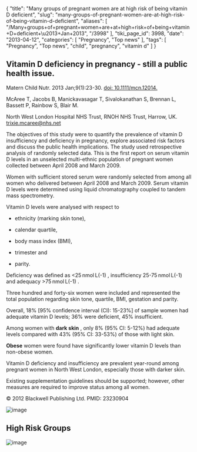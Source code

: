 {
    "title": "Many groups of pregnant women are at high risk of being vitamin D deficient",
    "slug": "many-groups-of-pregnant-women-are-at-high-risk-of-being-vitamin-d-deficient",
    "aliases": [
        "/Many+groups+of+pregnant+women+are+at+high+risk+of+being+vitamin+D+deficient+\u2013+Jan+2013",
        "/3998"
    ],
    "tiki_page_id": 3998,
    "date": "2013-04-12",
    "categories": [
        "Pregnancy",
        "Top news"
    ],
    "tags": [
        "Pregnancy",
        "Top news",
        "child",
        "pregnancy",
        "vitamin d"
    ]
}


## Vitamin D deficiency in pregnancy - still a public health issue.

Matern Child Nutr. 2013 Jan;9(1):23-30. [doi: 10.1111/mcn.12014.](https://doi.org/10.1111/mcn.12014.)

McAree T, Jacobs B, Manickavasagar T, Sivalokanathan S, Brennan L, Bassett P, Rainbow S, Blair M.

North West London Hospital NHS Trust, RNOH NHS Trust, Harrow, UK. trixie.mcaree@nhs.net

The objectives of this study were to quantify the prevalence of vitamin D insufficiency and deficiency in pregnancy, explore associated risk factors and discuss the public health implications. The study used retrospective analysis of randomly selected data. This is the first report on serum vitamin D levels in an unselected multi-ethnic population of pregnant women collected between April 2008 and March 2009. 

Women with sufficient stored serum were randomly selected from among all women who delivered between April 2008 and March 2009. Serum vitamin D levels were determined using liquid chromatography coupled to tandem mass spectrometry. 

Vitamin D levels were analysed with respect to 

* ethnicity (marking skin tone), 

* calendar quartile, 

* body mass index (BMI), 

* trimester and 

* parity. 

Deficiency was defined as <25 nmol L(-1) , insufficiency 25-75 nmol L(-1) and adequacy >75 nmol L(-1) . 

Three hundred and forty-six women were included and represented the total population regarding skin tone, quartile, BMI, gestation and parity. 

Overall, 18% <span>[95% confidence interval (CI): 15-23%]</span> of sample women had adequate vitamin D levels; 36% were deficient, 45% insufficient.

Among women with  **dark skin** , only 8% (95% CI: 5-12%) had adequate levels compared with 43% (95% CI: 33-53%) of those with light skin. 

 **Obese**  women were found have significantly lower vitamin D levels than non-obese women. 

Vitamin D deficiency and insufficiency are prevalent year-round among pregnant women in North West London, especially those with darker skin. 

Existing supplementation guidelines should be supported; however, other measures are required to improve status among all women.

© 2012 Blackwell Publishing Ltd. PMID:     23230904 

<img src="https://d1bk1kqxc0sym.cloudfront.net/attachments/jpeg/pregnancy---histogram.jpg" alt="image">

## High Risk Groups

<img src="https://d1bk1kqxc0sym.cloudfront.net/attachments/jpeg/pregnancy-table-1.jpg" alt="image">